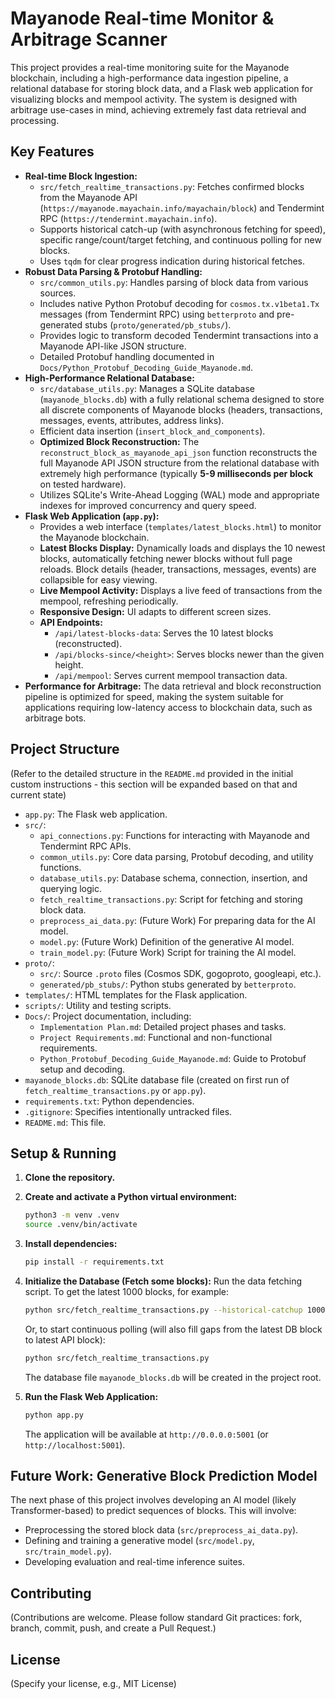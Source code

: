 # Mayanode Real-time Monitor & Arbitrage Scanner

This project provides a real-time monitoring suite for the Mayanode blockchain, including a high-performance data ingestion pipeline, a relational database for storing block data, and a Flask web application for visualizing blocks and mempool activity. The system is designed with arbitrage use-cases in mind, achieving extremely fast data retrieval and processing.

## Key Features

*   **Real-time Block Ingestion:**
    *   `src/fetch_realtime_transactions.py`: Fetches confirmed blocks from the Mayanode API (`https://mayanode.mayachain.info/mayachain/block`) and Tendermint RPC (`https://tendermint.mayachain.info`).
    *   Supports historical catch-up (with asynchronous fetching for speed), specific range/count/target fetching, and continuous polling for new blocks.
    *   Uses `tqdm` for clear progress indication during historical fetches.
*   **Robust Data Parsing & Protobuf Handling:**
    *   `src/common_utils.py`: Handles parsing of block data from various sources.
    *   Includes native Python Protobuf decoding for `cosmos.tx.v1beta1.Tx` messages (from Tendermint RPC) using `betterproto` and pre-generated stubs (`proto/generated/pb_stubs/`).
    *   Provides logic to transform decoded Tendermint transactions into a Mayanode API-like JSON structure.
    *   Detailed Protobuf handling documented in `Docs/Python_Protobuf_Decoding_Guide_Mayanode.md`.
*   **High-Performance Relational Database:**
    *   `src/database_utils.py`: Manages a SQLite database (`mayanode_blocks.db`) with a fully relational schema designed to store all discrete components of Mayanode blocks (headers, transactions, messages, events, attributes, address links).
    *   Efficient data insertion (`insert_block_and_components`).
    *   **Optimized Block Reconstruction:** The `reconstruct_block_as_mayanode_api_json` function reconstructs the full Mayanode API JSON structure from the relational database with extremely high performance (typically **5-9 milliseconds per block** on tested hardware).
    *   Utilizes SQLite's Write-Ahead Logging (WAL) mode and appropriate indexes for improved concurrency and query speed.
*   **Flask Web Application (`app.py`):**
    *   Provides a web interface (`templates/latest_blocks.html`) to monitor the Mayanode blockchain.
    *   **Latest Blocks Display:** Dynamically loads and displays the 10 newest blocks, automatically fetching newer blocks without full page reloads. Block details (header, transactions, messages, events) are collapsible for easy viewing.
    *   **Live Mempool Activity:** Displays a live feed of transactions from the mempool, refreshing periodically.
    *   **Responsive Design:** UI adapts to different screen sizes.
    *   **API Endpoints:**
        *   `/api/latest-blocks-data`: Serves the 10 latest blocks (reconstructed).
        *   `/api/blocks-since/<height>`: Serves blocks newer than the given height.
        *   `/api/mempool`: Serves current mempool transaction data.
*   **Performance for Arbitrage:** The data retrieval and block reconstruction pipeline is optimized for speed, making the system suitable for applications requiring low-latency access to blockchain data, such as arbitrage bots.

## Project Structure

(Refer to the detailed structure in the `README.md` provided in the initial custom instructions - this section will be expanded based on that and current state)

-   `app.py`: The Flask web application.
-   `src/`:
    -   `api_connections.py`: Functions for interacting with Mayanode and Tendermint RPC APIs.
    -   `common_utils.py`: Core data parsing, Protobuf decoding, and utility functions.
    -   `database_utils.py`: Database schema, connection, insertion, and querying logic.
    -   `fetch_realtime_transactions.py`: Script for fetching and storing block data.
    -   `preprocess_ai_data.py`: (Future Work) For preparing data for the AI model.
    -   `model.py`: (Future Work) Definition of the generative AI model.
    -   `train_model.py`: (Future Work) Script for training the AI model.
-   `proto/`:
    -   `src/`: Source `.proto` files (Cosmos SDK, gogoproto, googleapi, etc.).
    -   `generated/pb_stubs/`: Python stubs generated by `betterproto`.
-   `templates/`: HTML templates for the Flask application.
-   `scripts/`: Utility and testing scripts.
-   `Docs/`: Project documentation, including:
    -   `Implementation Plan.md`: Detailed project phases and tasks.
    -   `Project Requirements.md`: Functional and non-functional requirements.
    -   `Python_Protobuf_Decoding_Guide_Mayanode.md`: Guide to Protobuf setup and decoding.
-   `mayanode_blocks.db`: SQLite database file (created on first run of `fetch_realtime_transactions.py` or `app.py`).
-   `requirements.txt`: Python dependencies.
-   `.gitignore`: Specifies intentionally untracked files.
-   `README.md`: This file.

## Setup & Running

1.  **Clone the repository.**
2.  **Create and activate a Python virtual environment:**
    ```bash
    python3 -m venv .venv
    source .venv/bin/activate 
    ```
3.  **Install dependencies:**
    ```bash
    pip install -r requirements.txt
    ```
4.  **Initialize the Database (Fetch some blocks):**
    Run the data fetching script. To get the latest 1000 blocks, for example:
    ```bash
    python src/fetch_realtime_transactions.py --historical-catchup 1000
    ```
    Or, to start continuous polling (will also fill gaps from the latest DB block to latest API block):
    ```bash
    python src/fetch_realtime_transactions.py
    ```
    The database file `mayanode_blocks.db` will be created in the project root.

5.  **Run the Flask Web Application:**
    ```bash
    python app.py
    ```
    The application will be available at `http://0.0.0.0:5001` (or `http://localhost:5001`).

## Future Work: Generative Block Prediction Model

The next phase of this project involves developing an AI model (likely Transformer-based) to predict sequences of blocks. This will involve:
-   Preprocessing the stored block data (`src/preprocess_ai_data.py`).
-   Defining and training a generative model (`src/model.py`, `src/train_model.py`).
-   Developing evaluation and real-time inference suites.

## Contributing

(Contributions are welcome. Please follow standard Git practices: fork, branch, commit, push, and create a Pull Request.)

## License

(Specify your license, e.g., MIT License)